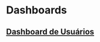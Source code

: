 # Dashboards

## <a href="https://maristaanalytics.cloud.looker.com/dashboards/puc_iii_lake_prd_raw::usuarios?Email=acacianasr%40gmail.com" target="_blank" rel="noopener noreferrer">Dashboard de Usuários</a>